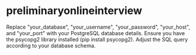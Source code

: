 # preliminaryonlineinterview
Replace "your_database", "your_username", "your_password", "your_host", and "your_port" with your PostgreSQL database details.
Ensure you have the psycopg2 library installed (pip install psycopg2).
Adjust the SQL query according to your database schema.
